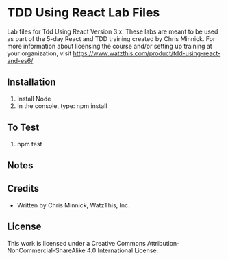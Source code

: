 # TDD Using React Lab Files

Lab files for Tdd Using React Version 3.x.
These labs are meant to be used as part of 
the 5-day React and TDD training created by 
Chris Minnick. For more information about 
licensing the course and/or setting up training 
at your organization, visit https://www.watzthis.com/product/tdd-using-react-and-es6/

## Installation

1. Install Node
2. In the console, type: npm install

## To Test

1. npm test


## Notes


## Credits

* Written by Chris Minnick, WatzThis, Inc.

## License

This work is licensed under a Creative Commons Attribution-NonCommercial-ShareAlike 4.0 International License.